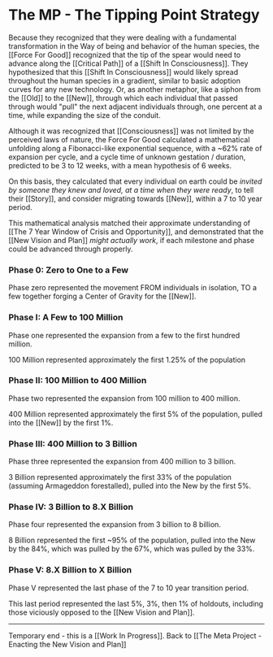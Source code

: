 # The MP - The Tipping Point Strategy

Because they recognized that they were dealing with a fundamental transformation in the Way of being and behavior of the human species, the [[Force For Good]] recognized that the tip of the spear would need to advance along the [[Critical Path]] of a [[Shift In Consciousness]]. They hypothesized that this [[Shift In Consciousness]] would likely spread throughout the human species in a gradient, similar to basic adoption curves for any new technology. Or, as another metaphor, like a siphon from the [[Old]] to the [[New]], through which each individual that passed through would "pull" the next adjacent individuals through, one percent at a time, while expanding the size of the conduit. 

Although it was recognized that [[Consciousness]] was not limited by the perceived laws of nature, the Force For Good calculated a mathematical unfolding along a Fibonacci-like exponential sequence, with a ~62% rate of expansion per cycle, and a cycle time of unknown gestation / duration, predicted to be 3 to 12 weeks, with a mean hypothesis of 6 weeks. 

On this basis, they calculated that every individual on earth could be *invited by someone they knew and loved, at a time when they were ready*, to tell their [[Story]], and consider migrating towards [[New]], within a 7 to 10 year period. 

This mathematical analysis matched their approximate understanding of [[The 7 Year Window of Crisis and Opportunity]], and demonstrated that the [[New Vision and Plan]] *might actually work*, if each milestone and phase could be advanced through properly. 

### Phase 0: Zero to One to a Few 

Phase zero represented the movement FROM individuals in isolation, TO a few together forging a Center of Gravity for the [[New]]. 

### Phase I: A Few to 100 Million 

Phase one represented the expansion from a few to the first hundred million. 

100 Million represented approximately the first 1.25% of the population

### Phase II: 100 Million to 400 Million 

Phase two represented the expansion from 100 million to 400 million. 

400 Million represented approximately the first 5% of the population, pulled into the [[New]] by the first 1%. 

### Phase III: 400 Million to 3 Billion 

Phase three represented the expansion from 400 million to 3 billion. 

3 Billion represented approximately the first 33% of the population (assuming Armageddon forestalled), pulled into the New by the first 5%. 

### Phase IV: 3 Billion to 8.X Billion 

Phase four represented the expansion from 3 billion to 8 billion. 

8 Billion represented the first ~95% of the population, pulled into the New by the 84%, which was pulled by the 67%, which was pulled by the 33%. 

### Phase V: 8.X Billion to X Billion 

Phase V represented the last phase of the 7 to 10 year transition period. 

This last period represented the last 5%, 3%, then 1% of holdouts, including those viciously opposed to the [[New Vision and Plan]].   

___

Temporary end - this is a [[Work In Progress]]. 
Back to [[The Meta Project - Enacting the New Vision and Plan]]  
